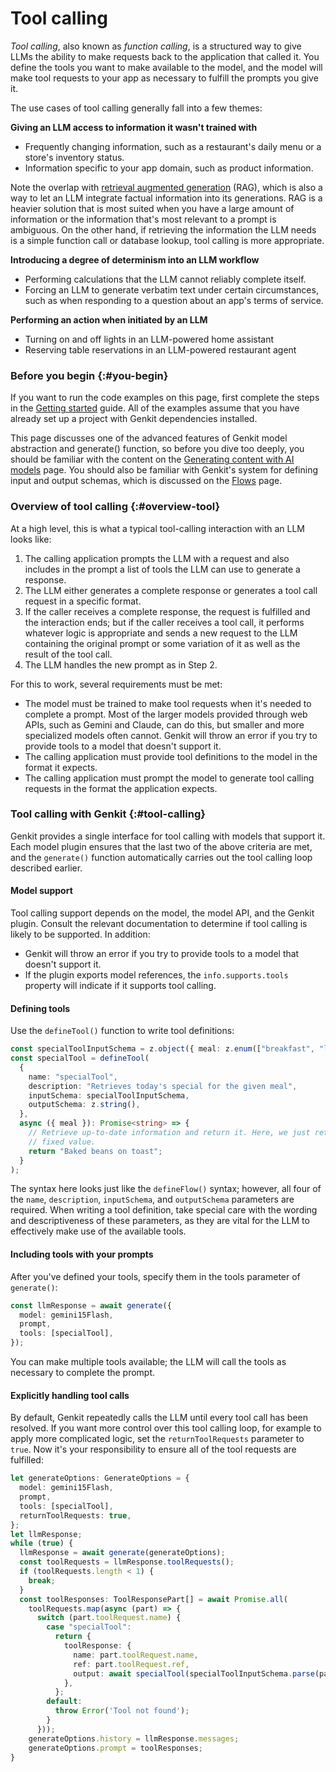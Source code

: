 # Tool calling

_Tool calling_, also known as _function calling_, is a structured way to give
LLMs the ability to make requests back to the application that called it. You
define the tools you want to make available to the model, and the model will
make tool requests to your app as necessary to fulfill the prompts you give it.

The use cases of tool calling generally fall into a few themes:

**Giving an LLM access to information it wasn't trained with**

- Frequently changing information, such as a restaurant's daily menu or a
  store's inventory status.
- Information specific to your app domain, such as product information.

Note the overlap with [retrieval augmented generation](rag) (RAG), which is also
a way to let an LLM integrate factual information into its generations. RAG is a
heavier solution that is most suited when you have a large amount of
information or the information that's most relevant to a prompt is ambiguous. On
the other hand, if retrieving the information the LLM needs is a simple function
call or database lookup, tool calling is more appropriate.

**Introducing a degree of determinism into an LLM workflow**

- Performing calculations that the LLM cannot reliably complete itself.
- Forcing an LLM to generate verbatim text under certain circumstances, such as
  when responding to a question about an app's terms of service.

**Performing an action when initiated by an LLM**

- Turning on and off lights in an LLM-powered home assistant
- Reserving table reservations in an LLM-powered restaurant agent

### Before you begin {:#you-begin}

If you want to run the code examples on this page, first complete the steps in
the [Getting started](get-started) guide. All of the examples assume that you
have already set up a project with Genkit dependencies installed.

This page discusses one of the advanced features of Genkit model abstraction and
generate() function, so before you dive too deeply, you should be familiar with
the content on the [Generating content with AI models](models) page. You should
also be familiar with Genkit's system for defining input and output schemas,
which is discussed on the [Flows](flows) page.

### Overview of tool calling {:#overview-tool}

At a high level, this is what a typical tool-calling interaction with an LLM
looks like:

1.  The calling application prompts the LLM with a request and also includes in
    the prompt a list of tools the LLM can use to generate a response.
1.  The LLM either generates a complete response or generates a tool call
    request in a specific format.
1.  If the caller receives a complete response, the request is fulfilled and the
    interaction ends; but if the caller receives a tool call, it performs
    whatever logic is appropriate and sends a new request to the LLM containing
    the original prompt or some variation of it as well as the result of the
    tool call.
1.  The LLM handles the new prompt as in Step 2.

For this to work, several requirements must be met:

- The model must be trained to make tool requests when it's needed to complete a
  prompt. Most of the larger models provided through web APIs, such as Gemini
  and Claude, can do this, but smaller and more specialized models often cannot.
  Genkit will throw an error if you try to provide tools to a model that doesn't
  support it.
- The calling application must provide tool definitions to the model in the
  format it expects.
- The calling application must prompt the model to generate tool calling
  requests in the format the application expects.

### Tool calling with Genkit {:#tool-calling}

Genkit provides a single interface for tool calling with models that support it.
Each model plugin ensures that the last two of the above criteria are met, and
the `generate()` function automatically carries out the tool calling loop
described earlier.

#### Model support

Tool calling support depends on the model, the model API, and the Genkit plugin.
Consult the relevant documentation to determine if tool calling is likely to be
supported. In addition:

- Genkit will throw an error if you try to provide tools to a model that doesn't
  support it.
- If the plugin exports model references, the `info.supports.tools` property
  will indicate if it supports tool calling.

#### Defining tools

Use the `defineTool()` function to write tool definitions:

```ts
const specialToolInputSchema = z.object({ meal: z.enum(["breakfast", "lunch", "dinner"]) });
const specialTool = defineTool(
  {
    name: "specialTool",
    description: "Retrieves today's special for the given meal",
    inputSchema: specialToolInputSchema,
    outputSchema: z.string(),
  },
  async ({ meal }): Promise<string> => {
    // Retrieve up-to-date information and return it. Here, we just return a
    // fixed value.
    return "Baked beans on toast";
  }
);
```

The syntax here looks just like the `defineFlow()` syntax; however, all four of
the `name`, `description`, `inputSchema`, and `outputSchema` parameters are
required.
When writing a tool definition, take special care with the wording and
descriptiveness of these parameters, as they are vital for the LLM to
effectively make use of the available tools.

#### Including tools with your prompts

After you've defined your tools, specify them in the tools parameter of
`generate()`:

```ts
const llmResponse = await generate({
  model: gemini15Flash,
  prompt,
  tools: [specialTool],
});
```

You can make multiple tools available; the LLM will call the tools as necessary
to complete the prompt.

#### Explicitly handling tool calls

By default, Genkit repeatedly calls the LLM until every tool call has been
resolved. If you want more control over this tool calling loop, for example to
apply more complicated logic, set the `returnToolRequests` parameter to `true`.
Now it's your responsibility to ensure all of the tool requests are fulfilled:

```ts
let generateOptions: GenerateOptions = {
  model: gemini15Flash,
  prompt,
  tools: [specialTool],
  returnToolRequests: true,
};
let llmResponse;
while (true) {
  llmResponse = await generate(generateOptions);
  const toolRequests = llmResponse.toolRequests();
  if (toolRequests.length < 1) {
    break;
  }
  const toolResponses: ToolResponsePart[] = await Promise.all(
    toolRequests.map(async (part) => {
      switch (part.toolRequest.name) {
        case "specialTool":
          return {
            toolResponse: {
              name: part.toolRequest.name,
              ref: part.toolRequest.ref,
              output: await specialTool(specialToolInputSchema.parse(part.toolRequest?.input)),
            },
          };
        default:
          throw Error('Tool not found');
        }
      }));
    generateOptions.history = llmResponse.messages;
    generateOptions.prompt = toolResponses;
}
```
